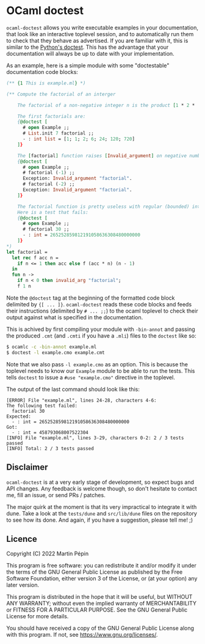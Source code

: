 # OCaml doctest

`ocaml-doctest` allows you write executable examples in your documentation,
that look like an interactive toplevel session, and to automatically run them to
check that they behave as advertised.
If you are familiar with it, this is similar to the [Python's
doctest](https://docs.python.org/3/library/doctest.html).
This has the advantage that your documentation will always be up to date with
your implementation.

As an example, here is a simple module with some "doctestable" documentation
code blocks:

```ocaml
(** {1 This is example.ml} *)

(** Compute the factorial of an interger

    The factorial of a non-negative integer n is the product [1 * 2 * ... * n].

    The first factorials are:
    {@doctest [
      # open Example ;;
      # List.init 7 factorial ;;
      - : int list = [1; 1; 2; 6; 24; 120; 720]
    ]}

    The [factorial] function raises [Invalid_argument] on negative numbers:
    {@doctest [
      # open Example ;;
      # factorial (-1) ;;
      Exception: Invalid_argument "factorial".
      # factorial (-2) ;;
      Exception: Invalid_argument "factorial".
    ]}

    The factorial function is pretty useless with regular (bounded) integers.
    Here is a test that fails:
    {@doctest [
      # open Example ;;
      # factorial 30 ;;
      - : int = 265252859812191058636308480000000
    ]}
*)
let factorial =
  let rec f acc n =
    if n <= 1 then acc else f (acc * n) (n - 1)
  in
  fun n ->
    if n < 0 then invalid_arg "factorial";
    f 1 n
```

Note the `@doctest` tag at the beginning of the formatted code block delimited
by `{[ ... ]}`. `ocaml-doctest` reads these code blocks and feeds their
instructions (delimited by `# ... ;;`) to the ocaml toplevel to check their
output against what is specified in the documentation.

This is achived by first compiling your module with `-bin-annot` and passing the
produced `.cmt` (and `.cmti` if you have a `.mli`) files to the `doctest` like
so:

```sh
$ ocamlc -c -bin-annot example.ml
$ doctest -l example.cmo example.cmt
```

Note that we also pass `-l example.cmo` as an option. This is because the
toplevel needs to know our `Example` module to be able to run the tests. This
tells `doctest` to issue a `#use "example.cmo"` directive in the toplevel.

The output of the last command should look like this:
```
[ERROR] File "example.ml", lines 24-28, characters 4-6:
The following test failed:
  factorial 30
Expected:
  - : int = 265252859812191058636308480000000
Got:
  - : int = 458793068007522304
[INFO] File "example.ml", lines 3-29, characters 0-2: 2 / 3 tests passed
[INFO] Total: 2 / 3 tests passed
```

## Disclaimer

`ocaml-doctest` is at a very early stage of development, so expect bugs and API
changes. Any feedback is welcome though, so don't hesitate to contact me, fill
an issue, or send PRs / patches.

The major quirk at the moment is that its very impractical to integrate it with
dune. Take a look at the `tests/dune` and `src/lib/dune` files on the
repository to see how its done. And again, if you have a suggestion, please tell
me! ;)

## Licence

Copyright (C) 2022 Martin Pépin

This program is free software: you can redistribute it and/or modify it under
the terms of the GNU General Public License as published by the Free Software
Foundation, either version 3 of the License, or (at your option) any later
version.

This program is distributed in the hope that it will be useful, but WITHOUT ANY
WARRANTY; without even the implied warranty of MERCHANTABILITY or FITNESS FOR A
PARTICULAR PURPOSE. See the GNU General Public License for more details.

You should have received a copy of the GNU General Public License along with
this program. If not, see <https://www.gnu.org/licenses/>.
